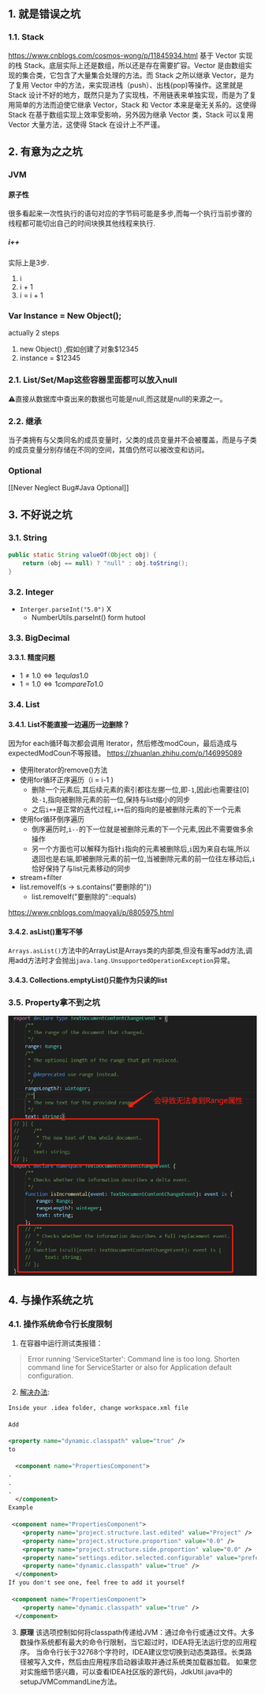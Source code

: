 ## 1. 就是错误之坑
### 1.1. Stack
https://www.cnblogs.com/cosmos-wong/p/11845934.html
基于 Vector 实现的栈 Stack。底层实际上还是数组，所以还是存在需要扩容。Vector 是由数组实现的集合类，它包含了大量集合处理的方法。而 Stack 之所以继承 Vector，是为了复用 Vector 中的方法，来实现进栈（push）、出栈(pop)等操作。这里就是 Stack 设计不好的地方，既然只是为了实现栈，不用链表来单独实现，而是为了复用简单的方法而迫使它继承 Vector，Stack 和 Vector 本来是毫无关系的。这使得 Stack 在基于数组实现上效率受影响，另外因为继承 Vector 类，Stack 可以复用 Vector 大量方法，这使得 Stack 在设计上不严谨。
## 2. 有意为之之坑
### JVM
#### 原子性
很多看起来一次性执行的语句对应的字节码可能是多步,而每一个执行当前步骤的线程都可能切出自己的时间块换其他线程来执行.
##### i++
实际上是3步.
1. i
2. i + 1
3. i = i + 1

### Var Instance = New Object();
actually 2 steps
1. new Object() ,假如创建了对象$12345
2. instance = $12345

### 2.1. List/Set/Map这些容器里面都可以放入null
⚠️直接从数据库中查出来的数据也可能是null,而这就是null的来源之一。
### 2.2. 继承
当子类拥有与父类同名的成员变量时，父类的成员变量并不会被覆盖，而是与子类的成员变量分别存储在不同的空间，其值仍然可以被改变和访问。
### Optional
[[Never Neglect Bug#Java Optional]]

## 3. 不好说之坑
### 3.1. String
```java
public static String valueOf(Object obj) {
    return (obj == null) ? "null" : obj.toString();
}
```
### 3.2. Integer
- `Interger.parseInt("5.0")` X
    - NumberUtils.parseInt() form hutool
### 3.3. BigDecimal
#### 3.3.1. 精度问题
- $1 \neq 1.0 \Leftrightarrow 1 equlas 1.0$
- $1 = 1.0 \Leftrightarrow 1compareTo 1.0$
### 3.4. List
#### 3.4.1. List不能直接一边遍历一边删除？
因为for each循环每次都会调用 Iterator，然后修改modCoun，最后造成与expectedModCoun不等报错。
https://zhuanlan.zhihu.com/p/146995089
- 使用Iterator的remove()方法
- 使用for循环正序遍历（i = i-1 ) 
    - 删除一个元素后,其后续元素的索引都往左挪一位,即`-1`,因此i也需要往[0]处`-1`,指向被删除元素的前一位,保持与list缩小的同步
    - 之后`i++`是正常的迭代过程,`i++`后的指向的是被删除元素的下一个元素
- 使用for循环倒序遍历
    - 倒序遍历时,`i--`的下一位就是被删除元素的下一个元素,因此不需要做多余操作
    - 另一个方面也可以解释为指针`i`指向的元素被删除后,`i`因为来自右端,所以退回也是右端,即被删除元素的前一位,当被删除元素的前一位往左移动后,`i`恰好保持了与list元素移动的同步
- stream+filter
- list.removeIf(s -> s.contains("要删除的"))
    - list.removeIf("要删除的"::equals)

https://www.cnblogs.com/maoyali/p/8805975.html
#### 3.4.2. asList()重写不够
`Arrays.asList()`方法中的ArrayList是Arrays类的内部类,但没有重写add方法,调用add方法时才会抛出`java.lang.UnsupportedOperationException`异常。
#### 3.4.3. Collections.emptyList()只能作为只读的list
### 3.5. Property拿不到之坑
![](_v_images/20210331190512257_21036.png)
## 4. 与操作系统之坑
### 4.1. 操作系统命令行长度限制
1. 在容器中运行测试类报错：
>Error running 'ServiceStarter': Command line is too long. Shorten command line for ServiceStarter or also for Application default configuration.

2. [解决办法](https://stackoverflow.com/questions/47926382/how-to-configure-shorten-command-line-method-for-whole-project-in-intellij):

```xml
Inside your .idea folder, change workspace.xml file

Add

<property name="dynamic.classpath" value="true" />
to

  <component name="PropertiesComponent">
.
.
.
  </component>
Example

 <component name="PropertiesComponent">
    <property name="project.structure.last.edited" value="Project" />
    <property name="project.structure.proportion" value="0.0" />
    <property name="project.structure.side.proportion" value="0.0" />
    <property name="settings.editor.selected.configurable" value="preferences.pluginManager" />
    <property name="dynamic.classpath" value="true" />
  </component>
If you don't see one, feel free to add it yourself

 <component name="PropertiesComponent">
    <property name="dynamic.classpath" value="true" />
  </component>
```
3. **原理**
该选项控制如何将classpath传递给JVM：通过命令行或通过文件。大多数操作系统都有最大的命令行限制，当它超过时，IDEA将无法运行您的应用程序。 当命令行长于32768个字符时，IDEA建议您切换到动态类路径。长类路径被写入文件，然后由应用程序启动器读取并通过系统类加载器加载。 如果您对实施细节感兴趣，可以查看IDEA社区版的源代码，JdkUtil.java中的setupJVMCommandLine方法。